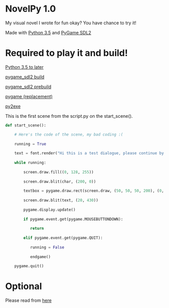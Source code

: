 # NovelPy 1.0

My visual novel I wrote for fun okay? You have chance to try it!

Made with [Python 3.5](https://python.org) and [PyGame SDL2](https://github.com/renpy/pygame_sdl2)


# Required to play it and build!

[Python 3.5 to later](https://python.org)

[pygame_sdl2 build](https://github.com/renpy/pygame_sdl2)

[pygame_sdl2 prebuild](https://test.pypi.org/project/pygame_sdl2)

[pygame (replacement)](https://pygame.org)

[py2exe](https://pypi.org/project/py2exe)


This is the first scene from the script.py on the start_scene().

```py
def start_scene():

    # Here's the code of the scene, my bad coding :(
      
    running = True
    
    text = font.render("Hi this is a test dialogue, please continue by mouse click", True, white)
    
    while running:
    
        screen.draw.fill((0, 128, 255))
        
        screen.draw.blit(char, (200, 0))
        
        textbox = pygame.draw.rect(screen.draw, (50, 50, 50, 200), (0, 430, 800, 150))
        
        screen.draw.blit(text, (20, 430))
        
        pygame.display.update()
        
        if pygame.event.get(pygame.MOUSEBUTTONDOWN):
        
           return
            
        elif pygame.event.get(pygame.QUIT):
        
           running = False
            
           endgame()
            
    pygame.quit()
```

# Optional
Please read from [here](https://github.com/locml/novelpy/blob/master/data/README.txt)
